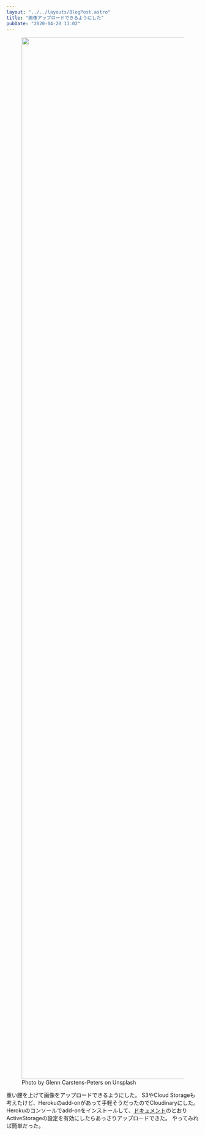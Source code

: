 ```yaml
---
layout: "../../layouts/BlogPost.astro"
title: "画像アップロードできるようにした"
pubDate: "2020-04-20 13:02"
---
```

<action-text-attachment sgid="BAh7CEkiCGdpZAY6BkVUSSIvZ2lkOi8vYmxnL0FjdGl2ZVN0b3JhZ2U6OkJsb2IvMj9leHBpcmVzX2luBjsAVEkiDHB1cnBvc2UGOwBUSSIPYXR0YWNoYWJsZQY7AFRJIg9leHBpcmVzX2F0BjsAVDA=--dab412702704521b2d59307608a783c546ca9dc8" content-type="image/jpeg" url="http://oknm.jp/rails/active_storage/blobs/eyJfcmFpbHMiOnsibWVzc2FnZSI6IkJBaHBCdz09IiwiZXhwIjpudWxsLCJwdXIiOiJibG9iX2lkIn19--24a4273fa10163ea2301f6d59a205b716e2faa39/glenn-carstens-peters-npxXWgQ33ZQ-unsplash.jpg" filename="glenn-carstens-peters-npxXWgQ33ZQ-unsplash.jpg" filesize="620556" width="4076" height="2712" previewable="true" presentation="gallery" caption="Photo by Glenn Carstens-Peters on Unsplash"><figure class="attachment attachment--preview">
  <img width="4076" height="2712" src="http://oknm.jp/rails/active_storage/blobs/eyJfcmFpbHMiOnsibWVzc2FnZSI6IkJBaHBCdz09IiwiZXhwIjpudWxsLCJwdXIiOiJibG9iX2lkIn19--24a4273fa10163ea2301f6d59a205b716e2faa39/glenn-carstens-peters-npxXWgQ33ZQ-unsplash.jpg">
    <figcaption class="attachment__caption">
      Photo by Glenn Carstens-Peters on Unsplash
    </figcaption>
</figure></action-text-attachment>

重い腰を上げて画像をアップロードできるようにした。
S3やCloud Storageも考えたけど、Herokuのadd-onがあって手軽そうだったのでCloudinaryにした。
Herokuのコンソールでadd-onをインストールして、[ドキュメント](https://cloudinary.com/documentation/rails_integration)のとおりActiveStorageの設定を有効にしたらあっさりアップロードできた。
やってみれば簡単だった。

